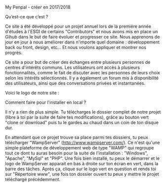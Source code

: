 My Penpal - créer en 2017/2018


Qu’est-ce que c’est ? 

Ce site a été développé pour un projet annuel lors de la première année d'études à l'ESGI de certains "Contributors" et nous avons mis en place un Gihub dans le but de faire évoluer et progresser ce site. Nous apprenons de jour en jour à nous améliorer dans n'importe quel domaine : développement back ou front, design, etc... Et nous voulons appliquer et montrer nos progrès. 

Ce site a pour but de créer des échanges entre plusieurs personnes de centres d'intérêts communs. 
Les utilisateurs ont accès à plusieurs fonctionnalités, comme le fait de discuter avec les personnes de leurs choix selon les intérêts sélectionnés. Il y a également un forum mis à disponibilité des utilisateurs, ainsi que des conversations privées et instantanées. 

Voici le logo de notre site : 



Comment faire pour l'installer en local ?

Il n'y a rien de plus simple. Tu télécharges le dossier complet de notre projet (libre à toi par la suite de faire tes modifications), grâce au bouton vert "clone or download" puis tu le gardes au chaud dans un coin de ton disque dur. 

En attendant que ce projet trouve sa place parmi tes dossiers, tu peux télécharger "WampServer" (http://www.wampserver.com/). 
Ce n'est qu'une simple plateforme de développement web de type "WAMP" qui regroupe tout ce dont tu auras besoin pour la suite de l'installation : "Windows", "Apache", "MySql" et "PHP". 
Une fois bien installé, tu peux le démarrer et le logo de WampServer apparait en bas à droite sur ton écran en vert, dans la barre des tâches. Après ça, clique sur le logo vert en question et rends toi sur "Répertoire www", une fois ton dossier ouvert tu peux y mettre le projet téléchargé précédemment. 
